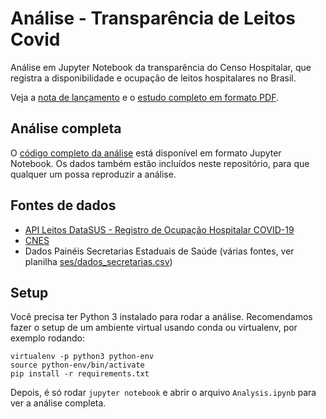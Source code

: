 # Análise - Transparência de Leitos Covid

Análise em Jupyter Notebook da transparência do Censo Hospitalar, que registra a disponibilidade e ocupação de leitos hospitalares no Brasil.

Veja a [nota de lançamento](https://www.ok.org.br/noticia/estudo-revela-que-quase-70-dos-dados-de-ocupacao-de-leitos-do-pais-tem-problemas/) e o [estudo completo em formato PDF](https://transparenciacovid19.ok.org.br/files/ESPECIAL_Transparencia-Covid19_OcupacaoLeitos_01.pdf).

## Análise completa

O [código completo da análise](Analysis.ipynb) está disponível em formato Jupyter Notebook. Os dados também estão incluídos neste repositório, para que qualquer um possa reproduzir a análise.

## Fontes de dados

- [API Leitos DataSUS - Registro de Ocupação Hospitalar COVID-19](https://opendatasus.saude.gov.br/dataset/registro-de-ocupacao-hospitalar)
- [CNES](http://cnes.datasus.gov.br/pages/estabelecimentos/consulta.jsp)
- Dados Painéis Secretarias Estaduais de Saúde (várias fontes, ver planilha [ses/dados_secretarias.csv](ses/dados_secretarias.csv))

## Setup

Você precisa ter Python 3 instalado para rodar a análise. Recomendamos fazer o setup de um ambiente virtual usando conda ou virtualenv, por exemplo rodando:

~~~shell
virtualenv -p python3 python-env
source python-env/bin/activate
pip install -r requirements.txt
~~~

Depois, é só rodar `jupyter notebook` e abrir o arquivo `Analysis.ipynb` para ver a análise completa.
